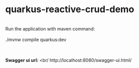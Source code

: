 # quarkus-reactive-crud-demo 
<br/>
Run the application with maven command:
<br/><br/>
./mvnw compile quarkus:dev

<br/><br/>
<b>Swagger ui url:</b>
<br/
http://localhost:8080/swagger-ui.html/



